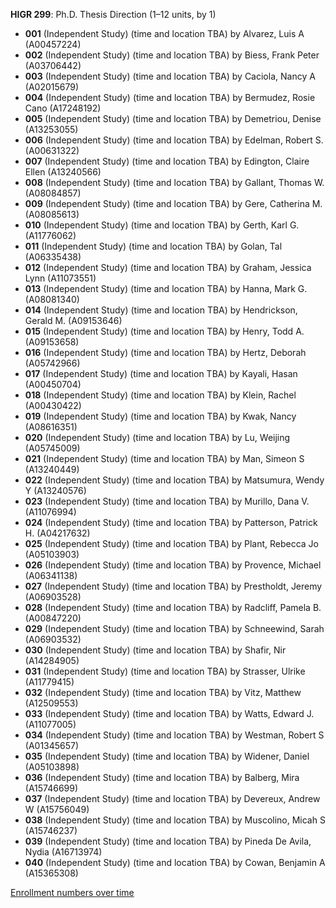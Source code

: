 **HIGR 299**: Ph.D. Thesis Direction (1–12 units, by 1)

- **001** (Independent Study) (time and location TBA) by Alvarez, Luis A (A00457224)
- **002** (Independent Study) (time and location TBA) by Biess, Frank Peter (A03706442)
- **003** (Independent Study) (time and location TBA) by Caciola, Nancy A (A02015679)
- **004** (Independent Study) (time and location TBA) by Bermudez, Rosie Cano (A17248192)
- **005** (Independent Study) (time and location TBA) by Demetriou, Denise (A13253055)
- **006** (Independent Study) (time and location TBA) by Edelman, Robert S. (A00631322)
- **007** (Independent Study) (time and location TBA) by Edington, Claire Ellen (A13240566)
- **008** (Independent Study) (time and location TBA) by Gallant, Thomas W. (A08084857)
- **009** (Independent Study) (time and location TBA) by Gere, Catherina M. (A08085613)
- **010** (Independent Study) (time and location TBA) by Gerth, Karl G. (A11776062)
- **011** (Independent Study) (time and location TBA) by Golan, Tal (A06335438)
- **012** (Independent Study) (time and location TBA) by Graham, Jessica Lynn (A11073551)
- **013** (Independent Study) (time and location TBA) by Hanna, Mark G. (A08081340)
- **014** (Independent Study) (time and location TBA) by Hendrickson, Gerald M. (A09153646)
- **015** (Independent Study) (time and location TBA) by Henry, Todd A. (A09153658)
- **016** (Independent Study) (time and location TBA) by Hertz, Deborah (A05742966)
- **017** (Independent Study) (time and location TBA) by Kayali, Hasan (A00450704)
- **018** (Independent Study) (time and location TBA) by Klein, Rachel (A00430422)
- **019** (Independent Study) (time and location TBA) by Kwak, Nancy (A08616351)
- **020** (Independent Study) (time and location TBA) by Lu, Weijing (A05745009)
- **021** (Independent Study) (time and location TBA) by Man, Simeon S (A13240449)
- **022** (Independent Study) (time and location TBA) by Matsumura, Wendy Y (A13240576)
- **023** (Independent Study) (time and location TBA) by Murillo, Dana V. (A11076994)
- **024** (Independent Study) (time and location TBA) by Patterson, Patrick H. (A04217632)
- **025** (Independent Study) (time and location TBA) by Plant, Rebecca Jo (A05103903)
- **026** (Independent Study) (time and location TBA) by Provence, Michael (A06341138)
- **027** (Independent Study) (time and location TBA) by Prestholdt, Jeremy (A06903528)
- **028** (Independent Study) (time and location TBA) by Radcliff, Pamela B. (A00847220)
- **029** (Independent Study) (time and location TBA) by Schneewind, Sarah (A06903532)
- **030** (Independent Study) (time and location TBA) by Shafir, Nir (A14284905)
- **031** (Independent Study) (time and location TBA) by Strasser, Ulrike (A11779415)
- **032** (Independent Study) (time and location TBA) by Vitz, Matthew (A12509553)
- **033** (Independent Study) (time and location TBA) by Watts, Edward J. (A11077005)
- **034** (Independent Study) (time and location TBA) by Westman, Robert S (A01345657)
- **035** (Independent Study) (time and location TBA) by Widener, Daniel (A05103898)
- **036** (Independent Study) (time and location TBA) by Balberg, Mira (A15746699)
- **037** (Independent Study) (time and location TBA) by Devereux, Andrew W (A15756049)
- **038** (Independent Study) (time and location TBA) by Muscolino, Micah S (A15746237)
- **039** (Independent Study) (time and location TBA) by Pineda De Avila, Nydia (A16713974)
- **040** (Independent Study) (time and location TBA) by Cowan, Benjamin A (A15365308)

[Enrollment numbers over time](./HIGR299.tsv)
